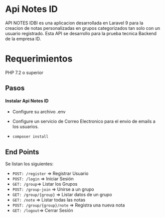 # Api Notes ID

API NOTES IDBI es una aplicacion desarrollada en Laravel 9 para la creacion de notas personalizadas en grupos categorizados tan solo con un usuario registrado.
Esta API se desarrollo para la prueba tecnica Backend de la empresa ID.


# Requerimientos

PHP 7.2 o superior

## Pasos

#### Instalar Api Notes ID
 - Configure su archivo .env
 - Configure un servicio de Correo Electronico para el envio de emails a los usuarios.
   
 - `composer install`

## End Points
Se listan los siguientes:

 - `POST: /register` => Registrar Usuario
 - `POST: /login` => Iniciar Sesión
 - `GET: /group`=> Listar los Grupos
 - `POST: /group-join` => Unirse a un grupo
 - `GET: /group/{group}` => Listar datos de un grupo
 - `GET: /note`  => Listar todas las notas
 - `POST: /group/{group}/note`  => Registra una nueva nota
 - `GET: /logout`=> Cerrar Sesión
